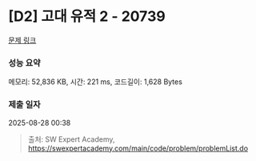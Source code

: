 # [D2] 고대 유적 2 - 20739 

[문제 링크](https://swexpertacademy.com/main/code/problem/problemDetail.do?contestProbId=AY68qFmKHTIDFARw) 

### 성능 요약

메모리: 52,836 KB, 시간: 221 ms, 코드길이: 1,628 Bytes

### 제출 일자

2025-08-28 00:38



> 출처: SW Expert Academy, https://swexpertacademy.com/main/code/problem/problemList.do